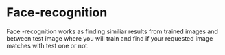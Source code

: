 # Face-recognition
Face -recognition works as finding similiar results from trained images and between test image where you will train and find if your requested image matches with test one or not. 
